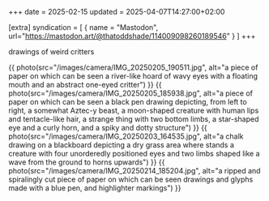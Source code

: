 +++
date = 2025-02-15
updated = 2025-04-07T14:27:00+02:00

[extra]
syndication = [
    { name = "Mastodon", url="https://mastodon.art/@thatoddshade/114009098260189546" }
]
+++

drawings of weird critters

{{ photo(src="/images/camera/IMG_20250205_190511.jpg", alt="a piece of paper on which can be seen a river-like hoard of wavy eyes with a floating mouth and an abstract one-eyed critter") }}  <!-- more -->
{{ photo(src="/images/camera/IMG_20250205_185938.jpg", alt="a piece of paper on which can be seen a black pen drawing depicting, from left to right, a somewhat Aztec-y beast, a moon-shaped creature with human lips and tentacle-like hair, a strange thing with two bottom limbs, a star-shaped eye and a curly horn, and a spiky and dotty structure") }}
{{ photo(src="/images/camera/IMG_20250203_164535.jpg", alt="a chalk drawing on a blackboard depicting a dry grass area where stands a creature with four unorderedly positioned eyes and two limbs shaped like a wave from the ground to horns upwards") }}
{{ photo(src="/images/camera/IMG_20250214_185204.jpg", alt="a ripped and spiralingly cut piece of paper on which can be seen drawings and glyphs made with a blue pen, and highlighter markings") }}
